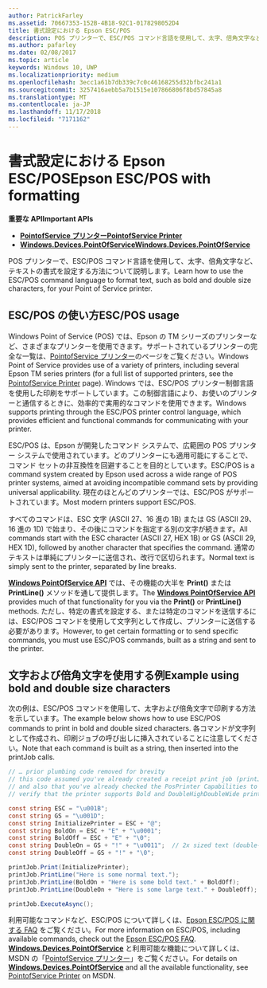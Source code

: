 ```yaml
---
author: PatrickFarley
ms.assetid: 70667353-152B-4B18-92C1-0178298052D4
title: 書式設定における Epson ESC/POS
description: POS プリンターで、ESC/POS コマンド言語を使用して、太字、倍角文字など、テキストの書式を設定する方法について説明します。
ms.author: pafarley
ms.date: 02/08/2017
ms.topic: article
keywords: Windows 10, UWP
ms.localizationpriority: medium
ms.openlocfilehash: 3ecc1a61b7db339c7c0c46168255d32bfbc241a1
ms.sourcegitcommit: 3257416aebb5a7b1515e107866806f8bd57845a8
ms.translationtype: MT
ms.contentlocale: ja-JP
ms.lasthandoff: 11/17/2018
ms.locfileid: "7171162"
---
```

# <a name="epson-escpos-with-formatting"></a><span data-ttu-id="0edce-104">書式設定における Epson ESC/POS</span><span class="sxs-lookup"><span data-stu-id="0edce-104">Epson ESC/POS with formatting</span></span>


**<span data-ttu-id="0edce-105">重要な API</span><span class="sxs-lookup"><span data-stu-id="0edce-105">Important APIs</span></span>**

-   [**<span data-ttu-id="0edce-106">PointofService プリンター</span><span class="sxs-lookup"><span data-stu-id="0edce-106">PointofService Printer</span></span>**](https://msdn.microsoft.com/library/windows/apps/Mt426652)
-   [**<span data-ttu-id="0edce-107">Windows.Devices.PointOfService</span><span class="sxs-lookup"><span data-stu-id="0edce-107">Windows.Devices.PointOfService</span></span>**](https://msdn.microsoft.com/library/windows/apps/Dn298071)

<span data-ttu-id="0edce-108">POS プリンターで、ESC/POS コマンド言語を使用して、太字、倍角文字など、テキストの書式を設定する方法について説明します。</span><span class="sxs-lookup"><span data-stu-id="0edce-108">Learn how to use the ESC/POS command language to format text, such as bold and double size characters, for your Point of Service printer.</span></span>

## <a name="escpos-usage"></a><span data-ttu-id="0edce-109">ESC/POS の使い方</span><span class="sxs-lookup"><span data-stu-id="0edce-109">ESC/POS usage</span></span>

<span data-ttu-id="0edce-110">Windows Point of Service (POS) では、Epson の TM シリーズのプリンターなど、さまざまなプリンターを使用できます。サポートされているプリンターの完全な一覧は、[PointofService プリンター](https://msdn.microsoft.com/library/windows/apps/Mt426652)のページをご覧ください。</span><span class="sxs-lookup"><span data-stu-id="0edce-110">Windows Point of Service provides use of a variety of printers, including several Epson TM series printers (for a full list of supported printers, see the [PointofService Printer](https://msdn.microsoft.com/library/windows/apps/Mt426652) page).</span></span> <span data-ttu-id="0edce-111">Windows では、ESC/POS プリンター制御言語を使用した印刷をサポートしています。この制御言語により、お使いのプリンターと通信するときに、効率的で実用的なコマンドを使用できます。</span><span class="sxs-lookup"><span data-stu-id="0edce-111">Windows supports printing through the ESC/POS printer control language, which provides efficient and functional commands for communicating with your printer.</span></span>

<span data-ttu-id="0edce-112">ESC/POS は、Epson が開発したコマンド システムで、広範囲の POS プリンター システムで使用されています。どのプリンターにも適用可能にすることで、コマンド セットの非互換性を回避することを目的としています。</span><span class="sxs-lookup"><span data-stu-id="0edce-112">ESC/POS is a command system created by Epson used across a wide range of POS printer systems, aimed at avoiding incompatible command sets by providing universal applicability.</span></span> <span data-ttu-id="0edce-113">現在のほとんどのプリンターでは、ESC/POS がサポートされています。</span><span class="sxs-lookup"><span data-stu-id="0edce-113">Most modern printers support ESC/POS.</span></span>

<span data-ttu-id="0edce-114">すべてのコマンドは、ESC 文字 (ASCII 27、16 進の 1B) または GS (ASCII 29、16 進の 1D) で始まり、その後にコマンドを指定する別の文字が続きます。</span><span class="sxs-lookup"><span data-stu-id="0edce-114">All commands start with the ESC character (ASCII 27, HEX 1B) or GS (ASCII 29, HEX 1D), followed by another character that specifies the command.</span></span> <span data-ttu-id="0edce-115">通常のテキストは単純にプリンターに送信され、改行で区切られます。</span><span class="sxs-lookup"><span data-stu-id="0edce-115">Normal text is simply sent to the printer, separated by line breaks.</span></span>

<span data-ttu-id="0edce-116">[**Windows PointOfService API**](https://msdn.microsoft.com/library/windows/apps/Dn298071) では、その機能の大半を **Print()** または **PrintLine()** メソッドを通して提供します。</span><span class="sxs-lookup"><span data-stu-id="0edce-116">The [**Windows PointOfService API**](https://msdn.microsoft.com/library/windows/apps/Dn298071) provides much of that functionality for you via the **Print()** or **PrintLine()** methods.</span></span> <span data-ttu-id="0edce-117">ただし、特定の書式を設定する、または特定のコマンドを送信するには、ESC/POS コマンドを使用して文字列として作成し、プリンターに送信する必要があります。</span><span class="sxs-lookup"><span data-stu-id="0edce-117">However, to get certain formatting or to send specific commands, you must use ESC/POS commands, built as a string and sent to the printer.</span></span>

## <a name="example-using-bold-and-double-size-characters"></a><span data-ttu-id="0edce-118">文字および倍角文字を使用する例</span><span class="sxs-lookup"><span data-stu-id="0edce-118">Example using bold and double size characters</span></span>

<span data-ttu-id="0edce-119">次の例は、ESC/POS コマンドを使用して、太字および倍角文字で印刷する方法を示しています。</span><span class="sxs-lookup"><span data-stu-id="0edce-119">The example below shows how to use ESC/POS commands to print in bold and double sized characters.</span></span> <span data-ttu-id="0edce-120">各コマンドが文字列として作成され、印刷ジョブの呼び出しに挿入されていることに注意してください。</span><span class="sxs-lookup"><span data-stu-id="0edce-120">Note that each command is built as a string, then inserted into the printJob calls.</span></span>

```csharp
// … prior plumbing code removed for brevity
// this code assumed you've already created a receipt print job (printJob)
// and also that you've already checked the PosPrinter Capabilities to
// verify that the printer supports Bold and DoubleHighDoubleWide print modes

const string ESC = "\u001B";
const string GS = "\u001D";
const string InitializePrinter = ESC + "@";
const string BoldOn = ESC + "E" + "\u0001";
const string BoldOff = ESC + "E" + "\0";
const string DoubleOn = GS + "!" + "\u0011";  // 2x sized text (double-high + double-wide)
const string DoubleOff = GS + "!" + "\0";

printJob.Print(InitializePrinter);
printJob.PrintLine("Here is some normal text.");
printJob.PrintLine(BoldOn + "Here is some bold text." + BoldOff);
printJob.PrintLine(DoubleOn + "Here is some large text." + DoubleOff);

printJob.ExecuteAsync();
```

<span data-ttu-id="0edce-121">利用可能なコマンドなど、ESC/POS について詳しくは、[Epson ESC/POS に関する FAQ](http://content.epson.de/fileadmin/content/files/RSD/downloads/escpos.pdf) をご覧ください。</span><span class="sxs-lookup"><span data-stu-id="0edce-121">For more information on ESC/POS, including available commands, check out the [Epson ESC/POS FAQ](http://content.epson.de/fileadmin/content/files/RSD/downloads/escpos.pdf).</span></span> <span data-ttu-id="0edce-122">[**Windows.Devices.PointOfService**](https://msdn.microsoft.com/library/windows/apps/Dn298071) と利用可能な機能について詳しくは、MSDN の「[PointofService プリンター](https://msdn.microsoft.com/library/windows/apps/Mt426652)」をご覧ください。</span><span class="sxs-lookup"><span data-stu-id="0edce-122">For details on [**Windows.Devices.PointOfService**](https://msdn.microsoft.com/library/windows/apps/Dn298071) and all the available functionality, see [PointofService Printer](https://msdn.microsoft.com/library/windows/apps/Mt426652) on MSDN.</span></span>
